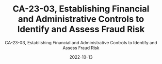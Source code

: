 ---
date: 2022-10-13
layout: resources-landing
type: Controller Alert
title: CA-23-03, Establishing Financial and Administrative Controls to Identify and Assess Fraud Risk
subtitle: CA-23-03, Establishing Financial and Administrative Controls to Identify and Assess Fraud Risk
doc-link: ../assets/files/CA-23-03 Establishing Financial and Administrative Controls to Identify and Assess Fraud Risk.pdf
filters: payment-integrity controller-alert omb 2023
---